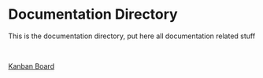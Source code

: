 # Documentation Directory

This is the documentation directory, put here all documentation related stuff

<br>

[Kanban Board](https://docs.google.com/spreadsheets/d/1yw8BZZ5ZplD2GP6rAilWutbPJZLeB85U0xRRzcVIiGg)
